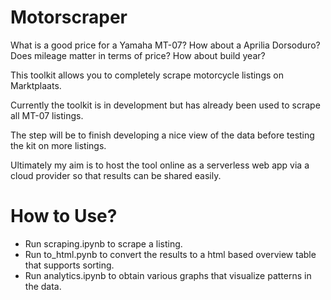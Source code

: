 # Motorscraper

What is a good price for a Yamaha MT-07? How about a Aprilia Dorsoduro? Does mileage matter in terms of price? How about build year?

This toolkit allows you to completely scrape motorcycle listings on Marktplaats.

Currently the toolkit is in development but has already been used to scrape all MT-07 listings.

The step will be to finish developing a nice view of the data before testing the kit on more listings.

Ultimately my aim is to host the tool online as a serverless web app via a cloud provider so that results can be shared easily.

# How to Use?

- Run scraping.ipynb to scrape a listing.
- Run to_html.pynb to convert the results to a html based overview table that supports sorting.
- Run analytics.ipynb to obtain various graphs that visualize patterns in the data.
